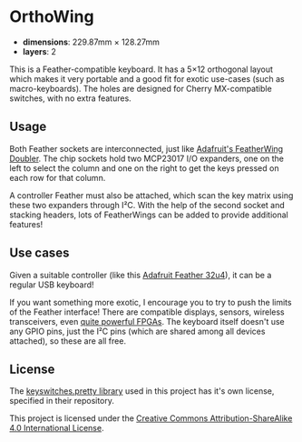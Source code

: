 OrthoWing
=========

- **dimensions**: 229.87mm × 128.27mm
- **layers**: 2

This is a Feather-compatible keyboard. It has a 5×12 orthogonal layout which
makes it very portable and a good fit for exotic use-cases (such as
macro-keyboards). The holes are designed for Cherry MX-compatible switches,
with no extra features.

Usage
-----

Both Feather sockets are interconnected, just like [Adafruit's FeatherWing
Doubler](https://www.adafruit.com/products/2890). The chip sockets hold two
MCP23017 I/O expanders, one on the left to select the column and one on the
right to get the keys pressed on each row for that column.

A controller Feather must also be attached, which scan the key matrix using
these two expanders through I²C. With the help of the second socket and
stacking headers, lots of FeatherWings can be added to provide additional
features!

Use cases
---------

Given a suitable controller (like this [Adafruit Feather
32u4](https://www.adafruit.com/product/2771)), it can be a regular USB
keyboard!

If you want something more exotic, I encourage you to try to push the limits
of the Feather interface! There are compatible displays, sensors, wireless
transceivers, even [quite powerful
FPGAs](https://github.com/gregdavill/OrangeCrab). The keyboard itself doesn't
use any GPIO pins, just the I²C pins (which are shared among all devices
attached), so these are all free.

License
-------

The [keyswitches.pretty
library](https://github.com/daprice/keyswitches.pretty) used in this project
has it's own license, specified in their repository.

This project is licensed under the [Creative Commons Attribution-ShareAlike
4.0 International License](http://creativecommons.org/licenses/by-sa/4.0/).
